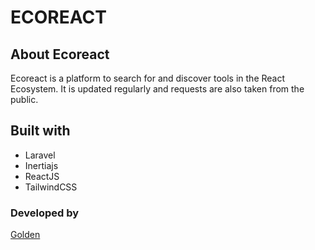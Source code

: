 # ECOREACT

## About Ecoreact

Ecoreact is a platform to search for and discover tools in the React Ecosystem.
It is updated regularly and requests are also taken from  the public.

## Built with

- Laravel
- Inertiajs
- ReactJS
- TailwindCSS

### Developed by
[Golden](https://github.com/goldenhub)
